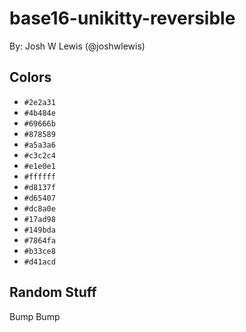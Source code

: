 # base16-unikitty-reversible

By: Josh W Lewis (@joshwlewis)

## Colors

* `#2e2a31`
* `#4b484e`
* `#69666b`
* `#878589`
* `#a5a3a6`
* `#c3c2c4`
* `#e1e0e1`
* `#ffffff`
* `#d8137f`
* `#d65407`
* `#dc8a0e`
* `#17ad98`
* `#149bda`
* `#7864fa`
* `#b33ce8`
* `#d41acd`

## Random Stuff

Bump
Bump
